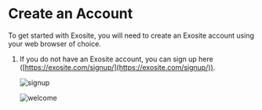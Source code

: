 # Create an Account

To get started with Exosite, you will need to create an Exosite account using your web browser of choice. 

1. If you do not have an Exosite account, you can sign up here ([https://exosite.com/signup/](https://exosite.com/signup/)).

   ![signup](../assets/exosite_signup.png)
   
   ![welcome](../assets/business_welcome.png)